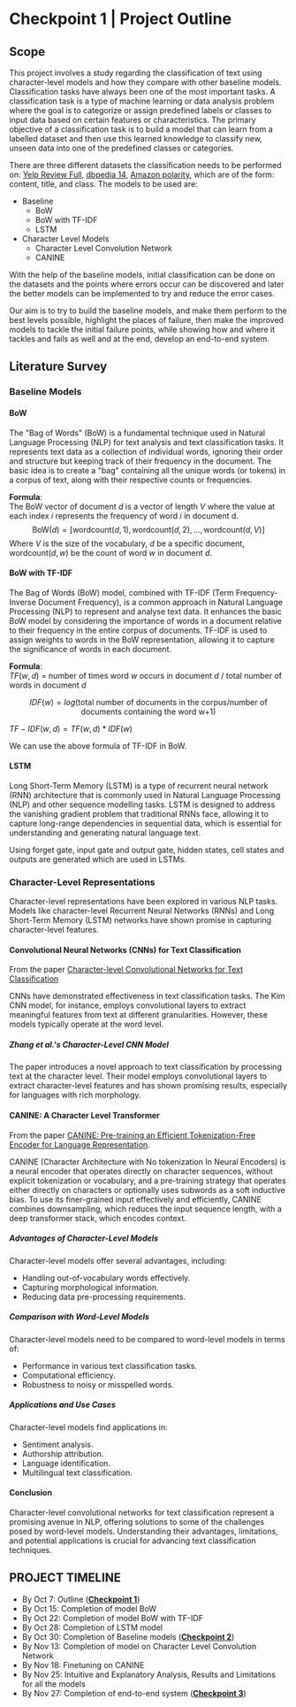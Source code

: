 # Checkpoint 1 | Project Outline

## Scope

This project involves a study regarding the classification of text using character-level models and how they compare with other baseline models. Classification tasks have always been one of the most important tasks. A classification task is a type of machine learning or data analysis problem where the goal is to categorize or assign predefined labels or classes to input data based on certain features or characteristics. The primary objective of a classification task is to build a model that can learn from a labelled dataset and then use this learned knowledge to classify new, unseen data into one of the predefined classes or categories.

There are three different datasets the classification needs to be performed on: [Yelp Review Full](https://huggingface.co/datasets/yelp_review_full), [dbpedia 14](https://huggingface.co/datasets/dbpedia_14), [Amazon polarity](https://huggingface.co/datasets/amazon_polarity), which are of the form: content, title, and class. The models to be used are:

- Baseline
  - BoW
  - BoW with TF-IDF
  - LSTM
- Character Level Models
  - Character Level Convolution Network
  - CANINE

With the help of the baseline models, initial classification can be done on the datasets and the points where errors occur can be discovered and later the better models can be implemented to try and reduce the error cases.

Our aim is to try to build the baseline models, and make them perform to the best levels possible, highlight the places of failure, then make the improved models to tackle the initial failure points, while showing how and where it tackles and fails as well and at the end, develop an end-to-end system.

## Literature Survey

### Baseline Models

#### BoW

The "Bag of Words" (BoW) is a fundamental technique used in Natural Language Processing (NLP) for text analysis and text classification tasks. It represents text data as a collection of individual words, ignoring their order and structure but keeping track of their frequency in the document. The basic idea is to create a "bag" containing all the unique words (or tokens) in a corpus of text, along with their respective counts or frequencies.

**Formula**: \
The BoW vector of document $d$ is a vector of length $V$ where the value at each index $i$ represents the frequency of word $i$ in document d.
$$ \text{BoW}(d) = [\text{wordcount}(d,1), \text{wordcount}(d,2), …, \text{wordcount}(d,V)] $$
Where $V$ is the size of the vocabulary, $d$ be a specific document,
$\text{wordcount}(d,w)$ be the count of word $w$ in document $d$.

#### BoW with TF-IDF

The Bag of Words (BoW) model, combined with TF-IDF (Term Frequency-Inverse Document Frequency), is a common approach in Natural Language Processing (NLP) to represent and analyse text data. It enhances the basic BoW model by considering the importance of words in a document relative to their frequency in the entire corpus of documents. TF-IDF is used to assign weights to words in the BoW representation, allowing it to capture the significance of words in each document.

**Formula**: \
$TF(w,d)$ = number of times word $w$ occurs in document $d$ / total number of words in document $d$

$$ IDF(w) = log(\text{total number of documents in the corpus} / \text{number of documents containing the word w+1}) $$

$TF-IDF(w,d) = TF(w,d) * IDF(w)$

We can use the above formula of TF-IDF in BoW.

#### LSTM

Long Short-Term Memory (LSTM) is a type of recurrent neural network (RNN) architecture that is commonly used in Natural Language Processing (NLP) and other sequence modelling tasks. LSTM is designed to address the vanishing gradient problem that traditional RNNs face, allowing it to capture long-range dependencies in sequential data, which is essential for understanding and generating natural language text.

Using forget gate, input gate and output gate, hidden states, cell states and outputs are generated which are used in LSTMs.

### Character-Level Representations

Character-level representations have been explored in various NLP tasks. Models like character-level Recurrent Neural Networks (RNNs) and Long Short-Term Memory (LSTM) networks have shown promise in capturing character-level features.

#### Convolutional Neural Networks (CNNs) for Text Classification

From the paper [Character-level Convolutional Networks for Text Classification](https://arxiv.org/abs/1509.01626)

CNNs have demonstrated effectiveness in text classification tasks. The Kim CNN model, for instance, employs convolutional layers to extract meaningful features from text at different granularities. However, these models typically operate at the word level.

##### Zhang et al.'s Character-Level CNN Model

The paper introduces a novel approach to text classification by processing text at the character level. Their model employs convolutional layers to extract character-level features and has shown promising results, especially for languages with rich morphology.

#### CANINE: A Character Level Transformer

From the paper [CANINE: Pre-training an Efficient Tokenization-Free Encoder for Language Representation](https://browse.arxiv.org/abs/2103.06874).

CANINE (Character Architecture with No tokenization In Neural Encoders) is a neural encoder that operates directly on character sequences, without explicit tokenization or vocabulary, and a pre-training strategy that operates either directly on characters or optionally uses subwords as a soft inductive bias. To use its finer-grained input effectively and efficiently, CANINE combines downsampling, which reduces the input sequence length, with a deep transformer stack, which encodes context.

##### Advantages of Character-Level Models

Character-level models offer several advantages, including:

- Handling out-of-vocabulary words effectively.
- Capturing morphological information.
- Reducing data pre-processing requirements.

##### Comparison with Word-Level Models

Character-level models need to be compared to word-level models in terms of:

- Performance in various text classification tasks.
- Computational efficiency.
- Robustness to noisy or misspelled words.

##### Applications and Use Cases

Character-level models find applications in:

- Sentiment analysis.
- Authorship attribution.
- Language identification.
- Multilingual text classification.

#### Conclusion

Character-level convolutional networks for text classification represent a promising avenue in NLP, offering solutions to some of the challenges posed by word-level models. Understanding their advantages, limitations, and potential applications is crucial for advancing text classification techniques.

## PROJECT TIMELINE

- By Oct 7: Outline  ([**Checkpoint 1**](./Checkpoint_1.md))
- By Oct 15: Completion of model BoW
- By Oct 22: Completion of model BoW with TF-IDF
- By Oct 28: Completion of LSTM model
- By Oct 30: Completion of Baseline models ([**Checkpoint 2**](./Checkpoint_2.md))
- By Nov 13: Completion of model on Character Level Convolution Network
- By Nov 18: Finetuning on CANINE
- By Nov 25: Intuitive and Explanatory Analysis, Results and Limitations for all the models
- By Nov 27: Completion of end-to-end system ([**Checkpoint 3**](./Checkpoint_3.md))
